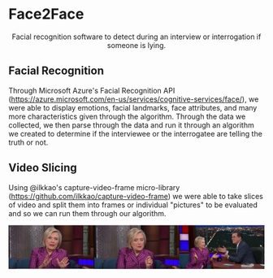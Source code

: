 # Face2Face

<center>Facial recognition software to detect during an interview or interrogation if someone is lying.</center>

## Facial Recognition

Through Microsoft Azure's Facial Recognition API (https://azure.microsoft.com/en-us/services/cognitive-services/face/), we  were able to display emotions, facial landmarks, face attributes, and many more characteristics given through the algorithm. Through the data we collected, we then parse through the data and run it through an algorithm we created to determine if the interviewee or the interrogatee are telling the truth or not.

## Video Slicing

Using @ilkkao's capture-video-frame micro-library (https://github.com/ilkkao/capture-video-frame) we were able to take slices of video and split them into frames or individual "pictures" to be evaluated and so we can run them through our algorithm.

![alt text](AllTogether.png)
